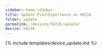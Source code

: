 ```yaml
---
sidebar: home_sidebar
title: Update PixelExperience on h8216
folder: update
permalink: /devices/h8216/update/
device: h8216
---
```

{% include templates/device_update.md %}
